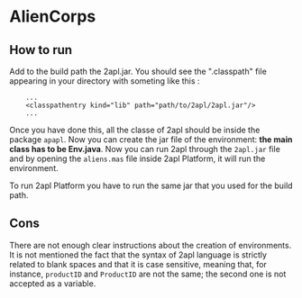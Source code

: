 # AlienCorps

## How to run
Add to the build path the 2apl.jar. You should see the ".classpath" file appearing in your directory with someting like this : 
```
    ...
	<classpathentry kind="lib" path="path/to/2apl/2apl.jar"/>
	...
```
Once you have done this, all the classe of 2apl should be inside the package ```apapl```. 
Now you can create the jar file of the environment: **the main class has to be Env.java**.
Now you can run 2apl through the ```2apl.jar``` file and by opening the ```aliens.mas``` file inside 2apl Platform, it will run the environment.

To run 2apl Platform you have to run the same jar that you used for the build path.


## Cons
There are not enough clear instructions about the creation of environments. It is not mentioned the fact that the syntax of 2apl language is strictly related to blank spaces and that it is case sensitive, meaning that, for instance, ``` productID ``` and ``` ProductID ``` are not the same; the second one is not accepted as a variable. 